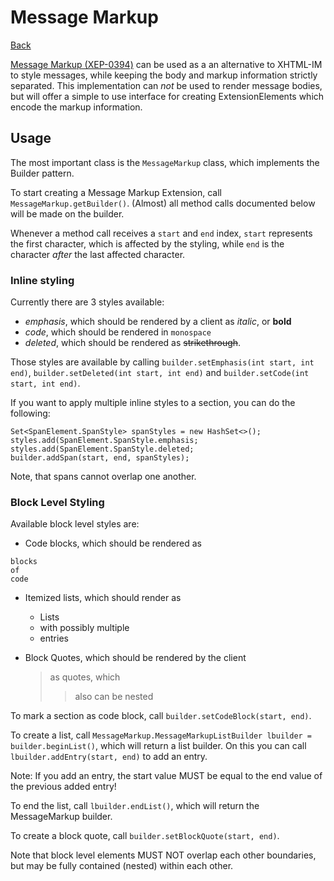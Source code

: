 Message Markup
==============

[Back](index.md)

[Message Markup (XEP-0394)](https://xmpp.org/extensions/xep-0394.html) can be used as a an alternative to XHTML-IM to style messages, while keeping the body and markup information strictly separated.
This implementation can *not* be used to render message bodies, but will offer a simple to use interface for creating ExtensionElements which encode the markup information.

## Usage

The most important class is the `MessageMarkup` class, which implements the Builder pattern.

To start creating a Message Markup Extension, call `MessageMarkup.getBuilder()`.
(Almost) all method calls documented below will be made on the builder.

Whenever a method call receives a `start` and `end` index, `start` represents the first character, which is affected by the styling, while `end` is the character *after* the last affected character.

### Inline styling

Currently there are 3 styles available:
* *emphasis*, which should be rendered by a client as *italic*, or **bold**
* *code*, which should be rendered in `monospace`
* *deleted*, which should be rendered as ~~strikethrough~~.

Those styles are available by calling `builder.setEmphasis(int start, int end)`,
`builder.setDeleted(int start, int end)` and `builder.setCode(int start, int end)`.

If you want to apply multiple inline styles to a section, you can do the following:
```
Set<SpanElement.SpanStyle> spanStyles = new HashSet<>();
styles.add(SpanElement.SpanStyle.emphasis;
styles.add(SpanElement.SpanStyle.deleted;
builder.addSpan(start, end, spanStyles);
```

Note, that spans cannot overlap one another.

### Block Level Styling

Available block level styles are:
* Code blocks, which should be rendered as
```
blocks
of
code
```

* Itemized lists, which should render as
  * Lists
  * with possibly multiple
  * entries

* Block Quotes, which should be rendered by the client
  > as quotes, which
  >> also can be nested

To mark a section as code block, call `builder.setCodeBlock(start, end)`.

To create a list, call `MessageMarkup.MessageMarkupListBuilder lbuilder = builder.beginList()`, which will return a list builder.
On this you can call `lbuilder.addEntry(start, end)` to add an entry.

Note: If you add an entry, the start value MUST be equal to the end value of the previous added entry!

To end the list, call `lbuilder.endList()`, which will return the MessageMarkup builder.

To create a block quote, call `builder.setBlockQuote(start, end)`.

Note that block level elements MUST NOT overlap each other boundaries, but may be fully contained (nested) within each other.